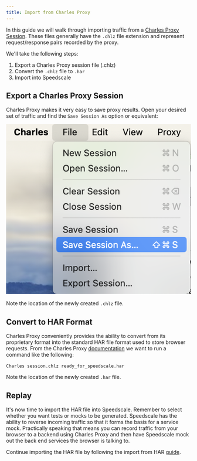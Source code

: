 ```yaml
---
title: Import from Charles Proxy
---
```


In this guide we will walk through importing traffic from a [Charles Proxy Session](https://www.charlesproxy.com/). These files generally have the `.chlz` file extension and represent request/response pairs recorded by the proxy.

We'll take the following steps:

1. Export a Charles Proxy session file (.chlz)
2. Convert the `.chlz` file to `.har`
3. Import into Speedscale

## Export a Charles Proxy Session

Charles Proxy makes it very easy to save proxy results. Open your desired set of traffic and find the `Save Session As` option or equivalent:

![Charles Proxy Import](./import-charles/charles-import.png)

Note the location of the newly created `.chlz` file.

## Convert to HAR Format

Charles Proxy conveniently provides the ability to convert from its proprietary format into the standard HAR file format used to store browser requests. From the Charles Proxy [documentation](https://www.charlesproxy.com/documentation/tools/command-line-tools/) we want to run a command like the following:

```
Charles session.chlz ready_for_speedscale.har
```

Note the location of the newly created `.har` file.

## Replay

It's now time to import the HAR file into Speedscale. Remember to select whether you want tests or mocks to be generated. Speedscale has the ability to reverse incoming traffic so that it forms the basis for a service mock. Practically speaking that means you can record traffic from your browser to a backend using Charles Proxy and then have Speedscale mock out the back end services the browser is talking to.

Continue importing the HAR file by following the import from HAR [guide](./import-har.md).